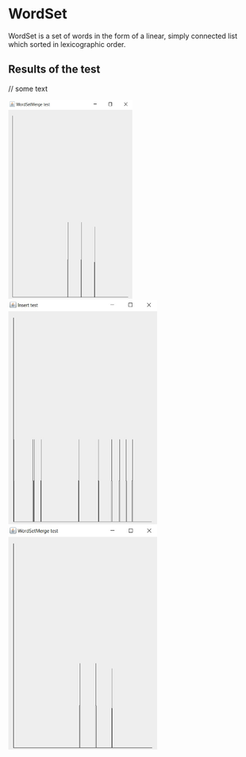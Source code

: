 # WordSet
WordSet is a set of words in the form of a linear, simply connected list which sorted in lexicographic order. 

## Results of the test

// some text

<img src="https://github.com/chackydude/MyWordSet/raw/master/img/WordSetMerge.jpg" width="250" height="400"/>  <img src="https://github.com/chackydude/MyWordSet/raw/master/img/insert.jpg" width="300" height="450"/>  <img src="https://github.com/chackydude/MyWordSet/raw/master/img/WordSetMerge.jpg" width="300" height="450"/>



